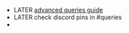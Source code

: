 - LATER [advanced queries guide](https://bgrolleman.gitlab.io/logseq_publish_toolsontech/#/page/logseq%2Fadvanced%20queries)
- LATER check discord pins in \#queries
-